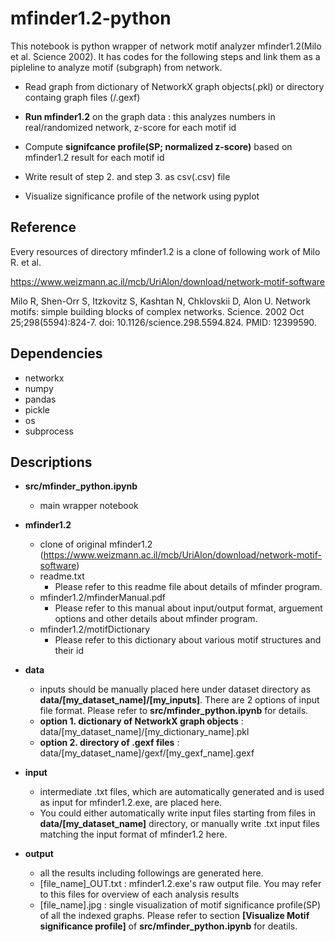 # mfinder1.2-python
This notebook is python wrapper of network motif analyzer mfinder1.2(Milo et al. Science 2002). 
It has codes for the following steps and link them as a pipleline to analyze motif (subgraph) from network.

- Read graph from dictionary of NetworkX graph objects(.pkl) or directory containg graph files (/.gexf)

- **Run mfinder1.2** on the graph data : this analyzes numbers in real/randomized network, z-score for each motif id

- Compute **signifcance profile(SP; normalized z-score)** based on mfinder1.2 result for each motif id

- Write result of step 2. and step 3. as csv(.csv) file

- Visualize significance profile of the network using pyplot


## Reference 
Every resources of directory mfinder1.2 is a clone of following work of Milo R. et al.

https://www.weizmann.ac.il/mcb/UriAlon/download/network-motif-software

Milo R, Shen-Orr S, Itzkovitz S, Kashtan N, Chklovskii D, Alon U. Network motifs: simple building blocks of complex networks. Science. 2002 Oct 25;298(5594):824-7. doi: 10.1126/science.298.5594.824. PMID: 12399590.

## Dependencies 
- networkx
- numpy
- pandas
- pickle
- os
- subprocess

## Descriptions
- **src/mfinder_python.ipynb**
  - main wrapper notebook

- **mfinder1.2**
  - clone of original mfinder1.2 (https://www.weizmann.ac.il/mcb/UriAlon/download/network-motif-software)
  - readme.txt
    - Please refer to this readme file about details of mfinder program.
  - mfinder1.2/mfinderManual.pdf
    - Please refer to this manual about input/output format, arguement options and other details about mfinder program.
  - mfinder1.2/motifDictionary
    - Please refer to this dictionary about various motif structures and their id
    
- **data**
  - inputs should be manually placed here under dataset directory as **data/[my_dataset_name]/[my_inputs]**. There are 2 options of input file format. Please refer to **src/mfinder_python.ipynb** for details.
  - **option 1. dictionary of NetworkX graph objects** : data/[my_dataset_name]/[my_dictionary_name].pkl
  - **option 2. directory of .gexf files** : data/[my_dataset_name]/gexf/[my_gexf_name].gexf
  
- **input**
  - intermediate .txt files, which are automatically generated and is used as input for mfinder1.2.exe, are placed here. 
  - You could either automatically write input files starting from files in **data/[my_dataset_name]** directory, or manually write .txt input files matching the input format of mfinder1.2 here.

- **output**
  - all the results including followings are generated here.
  - [file_name]_OUT.txt : mfinder1.2.exe's raw output file. You may refer to this files for overview of each analysis results
  - [file_name].jpg : single visualization of motif significance profile(SP) of all the indexed graphs. Please refer to section **[Visualize Motif significance profile]** of **src/mfinder_python.ipynb** for deatils. 
  
    
